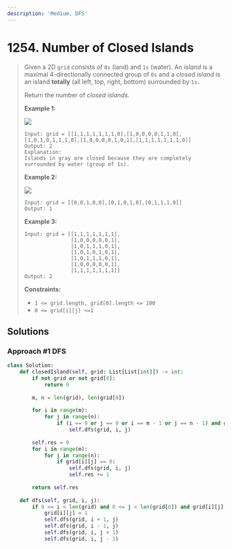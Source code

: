 ```yaml
---
description: 'Medium, DFS'
---
```


# 1254. Number of Closed Islands

> Given a 2D `grid` consists of `0s` \(land\) and `1s` \(water\).  An _island_ is a maximal 4-directionally connected group of `0s` and a _closed island_ is an island **totally** \(all left, top, right, bottom\) surrounded by `1s.`
>
> Return the number of _closed islands_.
>
> **Example 1:**
>
> ![](https://assets.leetcode.com/uploads/2019/10/31/sample_3_1610.png)
>
> ```text
> Input: grid = [[1,1,1,1,1,1,1,0],[1,0,0,0,0,1,1,0],[1,0,1,0,1,1,1,0],[1,0,0,0,0,1,0,1],[1,1,1,1,1,1,1,0]]
> Output: 2
> Explanation: 
> Islands in gray are closed because they are completely surrounded by water (group of 1s).
> ```
>
> **Example 2:**
>
> ![](https://assets.leetcode.com/uploads/2019/10/31/sample_4_1610.png)
>
> ```text
> Input: grid = [[0,0,1,0,0],[0,1,0,1,0],[0,1,1,1,0]]
> Output: 1
> ```
>
> **Example 3:**
>
> ```text
> Input: grid = [[1,1,1,1,1,1,1],
>                [1,0,0,0,0,0,1],
>                [1,0,1,1,1,0,1],
>                [1,0,1,0,1,0,1],
>                [1,0,1,1,1,0,1],
>                [1,0,0,0,0,0,1],
>                [1,1,1,1,1,1,1]]
> Output: 2
> ```
>
> **Constraints:**
>
> * `1 <= grid.length, grid[0].length <= 100`
> * `0 <= grid[i][j] <=1`

## Solutions

### Approach \#1 DFS

```python
class Solution:
    def closedIsland(self, grid: List[List[int]]) -> int:
        if not grid or not grid[0]:
            return 0
        
        m, n = len(grid), len(grid[0])
        
        for i in range(m):
            for j in range(n):
                if (i == 0 or j == 0 or i == m - 1 or j == n - 1) and grid[i][j] == 0:
                    self.dfs(grid, i, j)
                    
        self.res = 0
        for i in range(m):
            for j in range(n):
                if grid[i][j] == 0:
                    self.dfs(grid, i, j)
                    self.res += 1
            
        return self.res
        
    def dfs(self, grid, i, j):
        if 0 <= i < len(grid) and 0 <= j < len(grid[0]) and grid[i][j] == 0:
            grid[i][j] = 1
            self.dfs(grid, i + 1, j)
            self.dfs(grid, i - 1, j)
            self.dfs(grid, i, j + 1)
            self.dfs(grid, i, j - 1)
```

